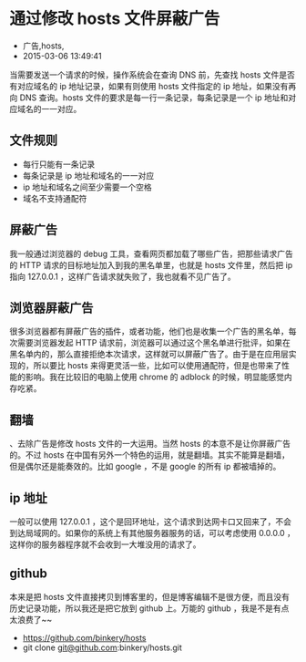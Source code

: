 # 通过修改 hosts 文件屏蔽广告
- 广告,hosts,
- 2015-03-06 13:49:41


当需要发送一个请求的时候，操作系统会在查询 DNS 前，先查找 hosts 文件是否有对应域名的 ip 地址记录，如果有则使用 hosts 文件指定的 ip 地址，如果没有再向 DNS 查询。hosts 文件的要求是每一行一条记录，每条记录是一个 ip 地址和对应域名的一一对应。


## 文件规则

 - 每行只能有一条记录
 - 每条记录是 ip 地址和域名的一一对应
 - ip 地址和域名之间至少需要一个空格
 - 域名不支持通配符

## 屏蔽广告

我一般通过浏览器的 debug 工具，查看网页都加载了哪些广告，把那些请求广告的 HTTP 请求的目标地址加入到我的黑名单里，也就是 hosts 文件里，然后把 ip 指向 127.0.0.1 ，这样广告请求就失败了，我也就看不见广告了。

## 浏览器屏蔽广告

很多浏览器都有屏蔽广告的插件，或者功能，他们也是收集一个广告的黑名单，每次需要浏览器发起 HTTP 请求前，浏览器可以通过这个黑名单进行批评，如果在黑名单内的，那么直接拒绝本次请求，这样就可以屏蔽广告了。由于是在应用层实现的，所以要比 hosts 来得更灵活一些，比如可以使用通配符，但是也带来了性能的影响。我在比较旧的电脑上使用 chrome 的 adblock 的时候，明显能感觉内存吃紧。

## 翻墙
、去除广告是修改 hosts 文件的一大运用。当然 hosts 的本意不是让你屏蔽广告的。不过 hosts 在中国有另外一个特色的运用，就是翻墙。其实不能算是翻墙，但是偶尔还是能奏效的。比如 google ，不是 google 的所有 ip 都被墙掉的。

## ip 地址

一般可以使用 127.0.0.1 ，这个是回环地址，这个请求到达网卡口又回来了，不会到达局域网的。如果你的系统上有其他服务器服务的话，可以考虑使用 0.0.0.0 ，这样你的服务器程序就不会收到一大堆没用的请求了。

## github

本来是把 hosts 文件直接拷贝到博客里的，但是博客编辑不是很方便，而且没有历史记录功能，所以我还是把它放到 github 上。万能的 github ，我是不是有点太浪费了~~
 - https://github.com/binkery/hosts
 - git clone git@github.com:binkery/hosts.git

